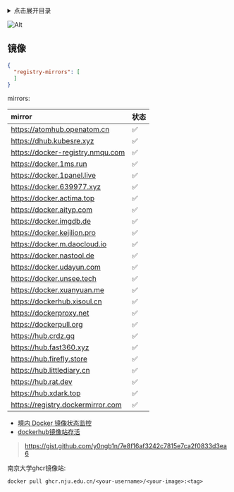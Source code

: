 <details>
<summary>点击展开目录</summary>
<!-- TOC -->

- [镜像](#镜像)

<!-- /TOC -->
</details>

![Alt](https://repobeats.axiom.co/api/embed/fa032c64baf9522131d3fea5d8feb396bb2b42c9.svg "Repobeats analytics image")

## 镜像

```json
{
  "registry-mirrors": [
  ]
}
```

mirrors:

| mirror                            | 状态 |
| :-------------------------------- | :--- |
| https://atomhub.openatom.cn       | ✅    |
| https://dhub.kubesre.xyz          | ✅    |
| https://docker-registry.nmqu.com  | ✅    |
| https://docker.1ms.run            | ✅    |
| https://docker.1panel.live        | ✅    |
| https://docker.639977.xyz         | ✅    |
| https://docker.actima.top         | ✅    |
| https://docker.aityp.com          | ✅    |
| https://docker.imgdb.de           | ✅    |
| https://docker.kejilion.pro       | ✅    |
| https://docker.m.daocloud.io      | ✅    |
| https://docker.nastool.de         | ✅    |
| https://docker.udayun.com         | ✅    |
| https://docker.unsee.tech         | ✅    |
| https://docker.xuanyuan.me        | ✅    |
| https://dockerhub.xisoul.cn       | ✅    |
| https://dockerproxy.net           | ✅    |
| https://dockerpull.org            | ✅    |
| https://hub.crdz.gq               | ✅    |
| https://hub.fast360.xyz           | ✅    |
| https://hub.firefly.store         | ✅    |
| https://hub.littlediary.cn        | ✅    |
| https://hub.rat.dev               | ✅    |
| https://hub.xdark.top             | ✅    |
| https://registry.dockermirror.com | ✅    |

* [境内 Docker 镜像状态监控](https://status.anye.xyz/status/docker)
* [dockerhub镜像站存活](https://mirror.kentxxq.com/home)

> https://gist.github.com/y0ngb1n/7e8f16af3242c7815e7ca2f0833d3ea6


南京大学ghcr镜像站:

`docker pull ghcr.nju.edu.cn/<your-username>/<your-image>:<tag>`
